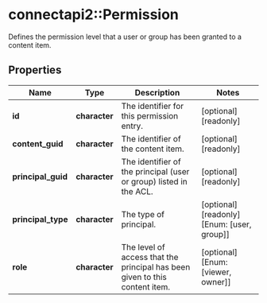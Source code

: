 # connectapi2::Permission

Defines the permission level that a user or group has been granted to a content item.

## Properties
Name | Type | Description | Notes
------------ | ------------- | ------------- | -------------
**id** | **character** | The identifier for this permission entry. | [optional] [readonly] 
**content_guid** | **character** | The identifier of the content item. | [optional] [readonly] 
**principal_guid** | **character** | The identifier of the principal (user or group) listed in the ACL. | [optional] [readonly] 
**principal_type** | **character** | The type of principal. | [optional] [readonly] [Enum: [user, group]] 
**role** | **character** | The level of access that the principal has been given to this content item. | [optional] [Enum: [viewer, owner]] 


